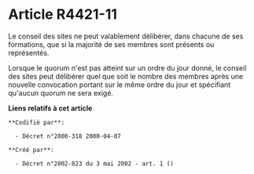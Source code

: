 # Article R4421-11

Le conseil des sites ne peut valablement délibérer, dans chacune de ses formations, que si la majorité de ses membres sont
présents ou représentés.

Lorsque le quorum n'est pas atteint sur un ordre du jour donné, le conseil des sites peut délibérer quel que soit le nombre
des membres après une nouvelle convocation portant sur le même ordre du jour et spécifiant qu'aucun quorum ne sera exigé.

**Liens relatifs à cet article**

	**Codifié par**:

	  - Décret n°2000-318 2000-04-07

	**Créé par**:

	  - Décret n°2002-823 du 3 mai 2002 - art. 1 ()
